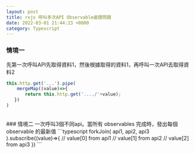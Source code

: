 ```yaml
---
layout: post
title: rxjs 呼叫多次API Observable處理問題
date: 2022-03-01 21:44:23 +0800
category: Typescript
---
```

### 情境一
先第一次呼叫API先取得資料1，然後根據取得的資料1，再呼叫一次API去取得資料2
```typescript
this.http.get('...').pipe(
    mergeMap((value)=>{
       return this.http.get('..../'+value);
   })
)
```
<br>
### 情境二
一次呼叫3個不同api。當所有 observables 完成時，發出每個 observable 的最新值
```typescript
forkJoin(
   api1,
   api2, 
   api3
).subscribe((value)=>{
  //  value[0] from api1
  //  value[1] from api2
  //  value[2] from api3
})
```



